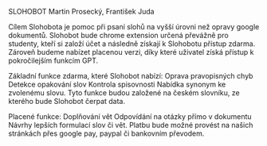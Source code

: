 SLOHOBOT
Martin Prosecký, František Juda

Cílem Slohobota je pomoc při psaní slohů na vyšší úrovni než opravy google dokumentů.
Slohobot bude chrome extension určená převážně pro studenty, kteří si založí účet a následně získají k Slohobotu přístup zdarma. 
Zároveň budeme nabízet placenou verzi, díky které uživatel získá přístup k pokročilejším funkcím GPT. 

Základní funkce zdarma, které Slohobot nabízí:
Oprava pravopisných chyb
Detekce opakování slov
Kontrola spisovnosti
Nabídka synonym ke zvolenému slovu.
Tyto funkce budou založené na českém slovníku, ze kterého bude Slohobot čerpat data.

Placené funkce:
Doplňování vět
Odpovídání na otázky přímo v dokumentu
Návrhy lepších formulací slov či vět.
Platbu bude možné provést na našich stránkách přes google pay, paypal či bankovním převodem.
